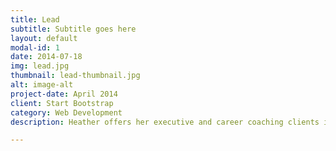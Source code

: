 ```yaml
---
title: Lead
subtitle: Subtitle goes here 
layout: default
modal-id: 1
date: 2014-07-18
img: lead.jpg
thumbnail: lead-thumbnail.jpg
alt: image-alt
project-date: April 2014
client: Start Bootstrap
category: Web Development
description: Heather offers her executive and career coaching clients insightful shifts to bring their leadership style and career to the next level.  She has a keen sense of organizational culture and process built on over ten years working with managers and managing in the federal public service.  

---
```

